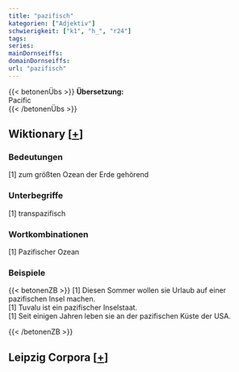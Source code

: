 ```yaml
---
title: "pazifisch"
kategorien: ["Adjektiv"]
schwierigkeit: ["k1", "h_", "r24"]
tags:
series:
mainDornseiffs:
domainDornseiffs:
url: "pazifisch"
---
```


{{< betonenÜbs >}}
**Übersetzung:**  
Pacific  
{{< /betonenÜbs >}}

## Wiktionary [[+](https://de.wiktionary.org/wiki/pazifisch)]

### Bedeutungen
[1] zum größten Ozean der Erde gehörend  

### Unterbegriffe
[1] transpazifisch  

### Wortkombinationen
[1] Pazifischer Ozean  

### Beispiele
{{< betonenZB >}}
[1] Diesen Sommer wollen sie Urlaub auf einer pazifischen Insel machen.  
[1] Tuvalu ist ein pazifischer Inselstaat.  
[1] Seit einigen Jahren leben sie an der pazifischen Küste der USA.  

{{< /betonenZB >}}

## Leipzig Corpora [[+](https://corpora.uni-leipzig.de/en/res?word=pazifisch&corpusId=deu_newscrawl-public_2018)]

